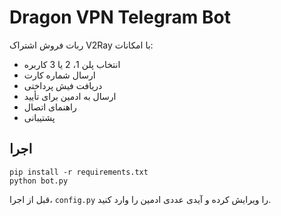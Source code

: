 
# Dragon VPN Telegram Bot

ربات فروش اشتراک V2Ray با امکانات:
- انتخاب پلن 1، 2 یا 3 کاربره
- ارسال شماره کارت
- دریافت فیش پرداختی
- ارسال به ادمین برای تأیید
- راهنمای اتصال
- پشتیبانی

## اجرا
```
pip install -r requirements.txt
python bot.py
```
قبل از اجرا، `config.py` را ویرایش کرده و آیدی عددی ادمین را وارد کنید.
